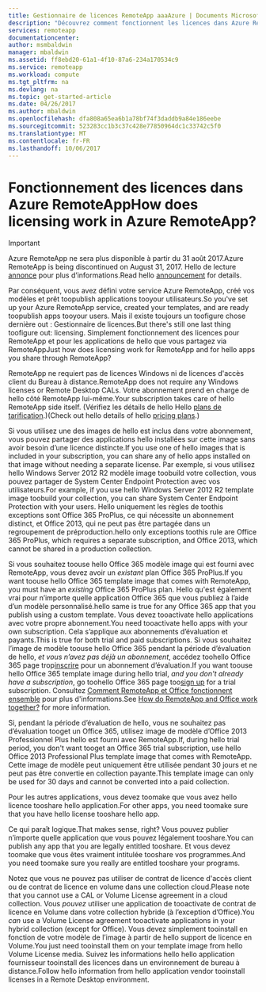 ```yaml
---
title: Gestionnaire de licences RemoteApp aaaAzure | Documents Microsoft
description: "Découvrez comment fonctionnent les licences dans Azure RemoteApp."
services: remoteapp
documentationcenter: 
author: msmbaldwin
manager: mbaldwin
ms.assetid: ff8ebd20-61a1-4f10-87a6-234a170534c9
ms.service: remoteapp
ms.workload: compute
ms.tgt_pltfrm: na
ms.devlang: na
ms.topic: get-started-article
ms.date: 04/26/2017
ms.author: mbaldwin
ms.openlocfilehash: dfa808a65ea6b1a78bf74f3daddb9a84e186eebe
ms.sourcegitcommit: 523283cc1b3c37c428e77850964dc1c33742c5f0
ms.translationtype: MT
ms.contentlocale: fr-FR
ms.lasthandoff: 10/06/2017
---
```

# <a name="how-does-licensing-work-in-azure-remoteapp"></a><span data-ttu-id="3b1a5-103">Fonctionnement des licences dans Azure RemoteApp</span><span class="sxs-lookup"><span data-stu-id="3b1a5-103">How does licensing work in Azure RemoteApp?</span></span>
> [!IMPORTANT]
> <span data-ttu-id="3b1a5-104">Azure RemoteApp ne sera plus disponible à partir du 31 août 2017.</span><span class="sxs-lookup"><span data-stu-id="3b1a5-104">Azure RemoteApp is being discontinued on August 31, 2017.</span></span> <span data-ttu-id="3b1a5-105">Hello de lecture [annonce](https://go.microsoft.com/fwlink/?linkid=821148) pour plus d’informations.</span><span class="sxs-lookup"><span data-stu-id="3b1a5-105">Read hello [announcement](https://go.microsoft.com/fwlink/?linkid=821148) for details.</span></span>
> 
> 

<span data-ttu-id="3b1a5-106">Par conséquent, vous avez défini votre service Azure RemoteApp, créé vos modèles et prêt toopublish applications tooyour utilisateurs.</span><span class="sxs-lookup"><span data-stu-id="3b1a5-106">So you've set up your Azure RemoteApp service, created your templates, and are ready toopublish apps tooyour users.</span></span> <span data-ttu-id="3b1a5-107">Mais il existe toujours un toofigure chose dernière out : Gestionnaire de licences.</span><span class="sxs-lookup"><span data-stu-id="3b1a5-107">But there's still one last thing toofigure out: licensing.</span></span> <span data-ttu-id="3b1a5-108">Simplement fonctionnement des licences pour RemoteApp et pour les applications de hello que vous partagez via RemoteApp</span><span class="sxs-lookup"><span data-stu-id="3b1a5-108">Just how does licensing work for RemoteApp and for hello apps you share through RemoteApp?</span></span>

<span data-ttu-id="3b1a5-109">RemoteApp ne requiert pas de licences Windows ni de licences d'accès client du Bureau à distance.</span><span class="sxs-lookup"><span data-stu-id="3b1a5-109">RemoteApp does not require any Windows licenses or Remote Desktop CALs.</span></span> <span data-ttu-id="3b1a5-110">Votre abonnement prend en charge de hello côté RemoteApp lui-même.</span><span class="sxs-lookup"><span data-stu-id="3b1a5-110">Your subscription takes care of hello RemoteApp side itself.</span></span> <span data-ttu-id="3b1a5-111">(Vérifiez les détails de hello Hello [plans de tarification](https://azure.microsoft.com/pricing/details/remoteapp).)</span><span class="sxs-lookup"><span data-stu-id="3b1a5-111">(Check out hello details of hello [pricing plans](https://azure.microsoft.com/pricing/details/remoteapp).)</span></span>

<span data-ttu-id="3b1a5-112">Si vous utilisez une des images de hello est inclus dans votre abonnement, vous pouvez partager des applications hello installées sur cette image sans avoir besoin d’une licence distincte.</span><span class="sxs-lookup"><span data-stu-id="3b1a5-112">If you use one of hello images that is included in your subscription, you can share any of hello apps installed on that image without needing a separate license.</span></span> <span data-ttu-id="3b1a5-113">Par exemple, si vous utilisez hello Windows Server 2012 R2 modèle image toobuild votre collection, vous pouvez partager de System Center Endpoint Protection avec vos utilisateurs.</span><span class="sxs-lookup"><span data-stu-id="3b1a5-113">For example, if you use hello Windows Server 2012 R2 template image toobuild your collection, you can share System Center Endpoint Protection with your users.</span></span> <span data-ttu-id="3b1a5-114">Hello uniquement les règles de toothis exceptions sont Office 365 ProPlus, ce qui nécessite un abonnement distinct, et Office 2013, qui ne peut pas être partagée dans un regroupement de préproduction.</span><span class="sxs-lookup"><span data-stu-id="3b1a5-114">hello only exceptions toothis rule are Office 365 ProPlus, which requires a separate subscription, and Office 2013, which cannot be shared in a production collection.</span></span>

<span data-ttu-id="3b1a5-115">Si vous souhaitez toouse hello Office 365 modèle image qui est fourni avec RemoteApp, vous devez avoir un *existant* plan Office 365 ProPlus.</span><span class="sxs-lookup"><span data-stu-id="3b1a5-115">If you want toouse hello Office 365 template image that comes with RemoteApp, you must have an *existing* Office 365 ProPlus plan.</span></span> <span data-ttu-id="3b1a5-116">Hello qu'est également vrai pour n’importe quelle application Office 365 que vous publiez à l’aide d’un modèle personnalisé.</span><span class="sxs-lookup"><span data-stu-id="3b1a5-116">hello same is true for any Office 365 app that you publish using a custom template.</span></span> <span data-ttu-id="3b1a5-117">Vous devez tooactivate hello applications avec votre propre abonnement.</span><span class="sxs-lookup"><span data-stu-id="3b1a5-117">You need tooactivate hello apps with your own subscription.</span></span> <span data-ttu-id="3b1a5-118">Cela s’applique aux abonnements d’évaluation et payants.</span><span class="sxs-lookup"><span data-stu-id="3b1a5-118">This is true for both trial and paid subscriptions.</span></span> <span data-ttu-id="3b1a5-119">Si vous souhaitez l’image de modèle toouse hello Office 365 pendant la période d’évaluation de hello, *et vous n’avez pas déjà un abonnement*, accédez toohello Office 365 page trop[inscrire](https://go.microsoft.com/fwlink/p/?LinkID=403802) pour un abonnement d’évaluation.</span><span class="sxs-lookup"><span data-stu-id="3b1a5-119">If you want toouse hello Office 365 template image during hello trial, *and you don't already have a subscription*, go toohello Office 365 page too[sign up](https://go.microsoft.com/fwlink/p/?LinkID=403802) for a trial subscription.</span></span> <span data-ttu-id="3b1a5-120">Consultez [Comment RemoteApp et Office fonctionnent ensemble](remoteapp-o365.md) pour plus d'informations.</span><span class="sxs-lookup"><span data-stu-id="3b1a5-120">See [How do RemoteApp and Office work together?](remoteapp-o365.md) for more information.</span></span>

<span data-ttu-id="3b1a5-121">Si, pendant la période d’évaluation de hello, vous ne souhaitez pas d’évaluation tooget un Office 365, utilisez image de modèle d’Office 2013 Professionnel Plus hello est fourni avec RemoteApp.</span><span class="sxs-lookup"><span data-stu-id="3b1a5-121">If, during hello trial period, you don't want tooget an Office 365 trial subscription, use hello Office 2013 Professional Plus template image that comes with RemoteApp.</span></span> <span data-ttu-id="3b1a5-122">Cette image de modèle peut uniquement être utilisée pendant 30 jours et ne peut pas être convertie en collection payante.</span><span class="sxs-lookup"><span data-stu-id="3b1a5-122">This template image can only be used for 30 days and cannot be converted into a paid collection.</span></span>

<span data-ttu-id="3b1a5-123">Pour les autres applications, vous devez toomake que vous avez hello licence tooshare hello application.</span><span class="sxs-lookup"><span data-stu-id="3b1a5-123">For other apps, you need toomake sure that you have hello license tooshare hello app.</span></span>

<span data-ttu-id="3b1a5-124">Ce qui paraît logique.</span><span class="sxs-lookup"><span data-stu-id="3b1a5-124">That makes sense, right?</span></span> <span data-ttu-id="3b1a5-125">Vous pouvez publier n’importe quelle application que vous pouvez légalement tooshare.</span><span class="sxs-lookup"><span data-stu-id="3b1a5-125">You can publish any app that you are legally entitled tooshare.</span></span> <span data-ttu-id="3b1a5-126">Et vous devez toomake que vous êtes vraiment intitulée tooshare vos programmes.</span><span class="sxs-lookup"><span data-stu-id="3b1a5-126">And you need toomake sure you really are entitled tooshare your programs.</span></span>

<span data-ttu-id="3b1a5-127">Notez que vous ne pouvez pas utiliser de contrat de licence d'accès client ou de contrat de licence en volume dans une collection cloud.</span><span class="sxs-lookup"><span data-stu-id="3b1a5-127">Please note that you cannot use a CAL or Volume License agreement in a cloud collection.</span></span> <span data-ttu-id="3b1a5-128">Vous *pouvez* utiliser une application de tooactivate de contrat de licence en Volume dans votre collection hybride (à l’exception d’Office).</span><span class="sxs-lookup"><span data-stu-id="3b1a5-128">You *can* use a Volume License agreement tooactivate applications in your hybrid collection (except for Office).</span></span> <span data-ttu-id="3b1a5-129">Vous devez simplement tooinstall en fonction de votre modèle de l’image à partir de hello support de licence en Volume.</span><span class="sxs-lookup"><span data-stu-id="3b1a5-129">You just need tooinstall them on your template image from hello Volume License media.</span></span> <span data-ttu-id="3b1a5-130">Suivez les informations hello hello application fournisseur tooinstall des licences dans un environnement de bureau à distance.</span><span class="sxs-lookup"><span data-stu-id="3b1a5-130">Follow hello information from hello application vendor tooinstall licenses in a Remote Desktop environment.</span></span>


